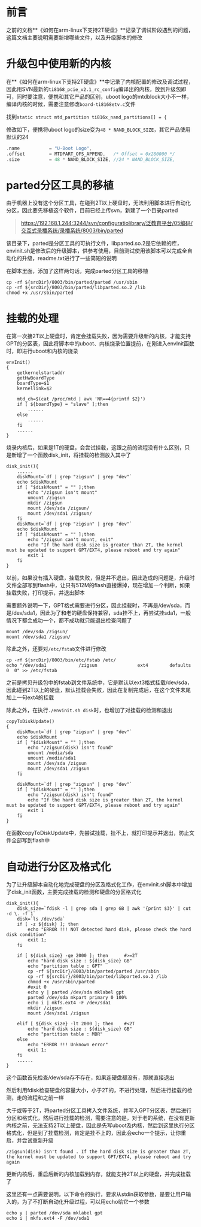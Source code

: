 # 前言

之前的文档**《如何在arm-linux下支持2T硬盘》**记录了调试阶段遇到的问题，这篇文档主要说明需要新增哪些文件，以及升级脚本的修改



# 升级包中使用新的内核

在**《如何在arm-linux下支持2T硬盘》**中记录了内核配置的修改及调试过程，因此用SVN最新的`ti8168_pcie_v2.1_rc_config`编译出的内核，放到升级包即可，同时要注意，便携和其它产品的区别，uboot logo的mtdblock大小不一样，编译内核的时候，需要注意修改`board-ti8168etv.c`文件

找到`static struct mtd_partition ti816x_nand_partitions[] = {`

修改如下，便携将uboot logo的size变为`48 * NAND_BLOCK_SIZE`，其它产品使用默认的24

``` cpp
.name           = "U-Boot Logo",
.offset	        = MTDPART_OFS_APPEND,	/* Offset = 0x280000 */
.size  	        = 48 * NAND_BLOCK_SIZE,	//24 * NAND_BLOCK_SIZE,
```



# parted分区工具的移植

由于机器上没有这个分区工具，在碰到2T以上硬盘时，无法利用脚本进行自动化分区，因此要先移植这个软件，目前已经上传svn，新建了一个目录parted

> https://192.168.1.244:3244/svn/configuratiolibrary/泛教育平台/05编码/交互式录播系统/录播系统/8003/bin/parted

该目录下，parted是分区工具的可执行文件，libparted.so.2是它依赖的库，envinit.sh是修改后的升级脚本，供参考使用，目前测试使用该脚本可以完成全自动化的升级，readme.txt进行了一些简短的说明

在脚本里面，添加了这样两句话，完成parted分区工具的移植

```shell
cp -rf ${srcDir}/8003/bin/parted/parted /usr/sbin
cp -rf ${srcDir}/8003/bin/parted/libparted.so.2 /lib
chmod +x /usr/sbin/parted
```



# 挂载的处理

在第一次接2T以上硬盘时，肯定会挂载失败，因为需要升级新的内核，才能支持GPT的分区表，因此将脚本中的uboot、内核烧录位置提前，在刚进入envInit函数时，即进行uboot和内核的烧录

```shell
envInit()
{
	getkernelstartaddr
	getHwBoardType
	boardType=$1
	kernellink=$2

	mtd_ch=$(cat /proc/mtd | awk 'NR==4{printf $2}')
	if [ ${boardType} = "slave" ];then
		......
	else
		......
	fi
	......
}
```

烧录内核后，如果是1T的硬盘，会尝试挂载，这跟之前的流程没有什么区别，只是新增了一个函数disk_init，将挂载的检测放入其中了

```shell
disk_init(){
	......
	diskMount=`df | grep "zigsun" | grep "dev"`
	echo $diskMount
	if [ "$diskMount" = "" ];then
		echo "/zigsun isn't mount"
		umount /zigsun
		mkdir /zigsun
		mount /dev/sda /zigsun/
		mount /dev/sda1 /zigsun/
	fi
	diskMount=`df | grep "zigsun" | grep "dev"`
	echo $diskMount
	if [ "$diskMount" = "" ];then
		echo "/zigsun can't mount, exit"
		echo "If the hard disk size is greater than 2T, the kernel must be updated to support GPT/EXT4, please reboot and try again"
		exit 1
	fi
}
```

以前，如果没有插入硬盘，挂载失败，但是并不退出，因此造成的问题是，升级时文件全部写到flash中，让只有512M的flash直接爆掉，现在增加一个判断，如果挂载失败，打印提示，并退出脚本

需要额外说明一下，GPT格式需要进行分区，因此挂载时，不再是/dev/sda，而是/dev/sda1，因此为了和老的硬盘保持兼容，sda挂不上，再尝试挂sda1，一般情况下都会成功一个，都不成功就只能退出检查问题了

```shell
mount /dev/sda /zigsun/
mount /dev/sda1 /zigsun/
```

除此之外，还要对`/etc/fstab`文件进行修改

```shell
cp -rf ${srcDir}/8003/bin/etc/fstab /etc/
echo "/dev/sda1            /zigsun               ext4        defaults             0  0" >> /etc/fstab
```

之前是拷贝升级包中的fstab到文件系统中，它是默认以ext3格式挂载/dev/sda，因此碰到2T以上的硬盘，默认挂载会失败，因此在复制完成后，在这个文件末尾加上一句ext4的挂载

除此之外，在执行`./envinit.sh disk`时，也增加了对挂载的检测和退出

```shell
copyToDiskUpdate()
{
	diskMount=`df | grep "zigsun" | grep "dev"`
	echo $diskMount
	if [ "$diskMount" = "" ];then
		echo "/zigsun(disk) isn't found"
		umount /media/sda
		umount /media/sda1
		mount /dev/sda /zigsun
		mount /dev/sda1 /zigsun
	fi

	diskMount=`df | grep "zigsun" | grep "dev"`
	if [ "$diskMount" = "" ];then
		echo "/zigsun(disk) isn't found"
		echo "If the hard disk size is greater than 2T, the kernel must be updated to support GPT/EXT4, please reboot and try again"
		exit 1
	fi
}
```

在函数copyToDiskUpdate中，先尝试挂载，挂不上，就打印提示并退出，防止文件全部写到flash中



# 自动进行分区及格式化

为了让升级脚本自动化地完成硬盘的分区及格式化工作，在envinit.sh脚本中增加了disk_init函数，主要完成挂载的检测和硬盘的分区格式化

```shell
disk_init(){
	disk_size=`fdisk -l | grep sda | grep GB | awk '{print $3}' | cut -d \. -f 1`
	disk=`ls /dev/sda`
	if [ -z ${disk} ]; then
		echo "ERROR !!! NOT detected hard disk, please check the hard disk condition"
		exit 1;
	fi

	if [ ${disk_size} -ge 2000 ]; then      #>=2T
		echo "hard disk size : ${disk_size} GB"
		echo "partition table : GPT"
		cp -rf ${srcDir}/8003/bin/parted/parted /usr/sbin
		cp -rf ${srcDir}/8003/bin/parted/libparted.so.2 /lib
		chmod +x /usr/sbin/parted
		#exit 0	
		echo y | parted /dev/sda mklabel gpt
		parted /dev/sda mkpart primary 0 100%
		echo i | mkfs.ext4 -F /dev/sda1
		mkdir /zigsun
		mount /dev/sda1 /zigsun        

	elif [ ${disk_size} -lt 2000 ]; then    #<2T        
		echo "hard disk size : ${disk_size} GB"
		echo "partition table : MBR"
	else
		echo "ERROR !!! Unknown error"
		exit 1;
	fi
	......
}
```

这个函数首先检查/dev/sda存不存在，如果连硬盘都没有，那就直接退出

然后利用fdisk检查硬盘的容量大小，小于2T的，不进行处理，然后进行挂载的检测，走的流程和之前一样

大于或等于2T，将parted分区工具拷入文件系统，并写入GPT分区表，然后进行分区和格式化，然后进行挂载的检测，需要注意的是，对于老的系统，在没有更新内核之前，无法支持2T以上硬盘，因此是先写uboot及内核，然后到这里执行分区格式化，但是到了挂载检测，肯定是挂不上的，因此会echo一个提示，让你重启，并尝试重新升级

`/zigsun(disk) isn't found . If the hard disk size is greater than 2T, the kernel must be updated to support GPT/EXT4, please reboot and try again`

更新内核后，重启后新的内核加载到内存，就能支持2T以上的硬盘，并完成挂载了



这里还有一点需要说明，以下命令的执行，要求从stdin获取参数，是要让用户输入的，为了不打断自动化升级过程，可以用echo给它一个参数

```shell
echo y | parted /dev/sda mklabel gpt
echo i | mkfs.ext4 -F /dev/sda1
```

